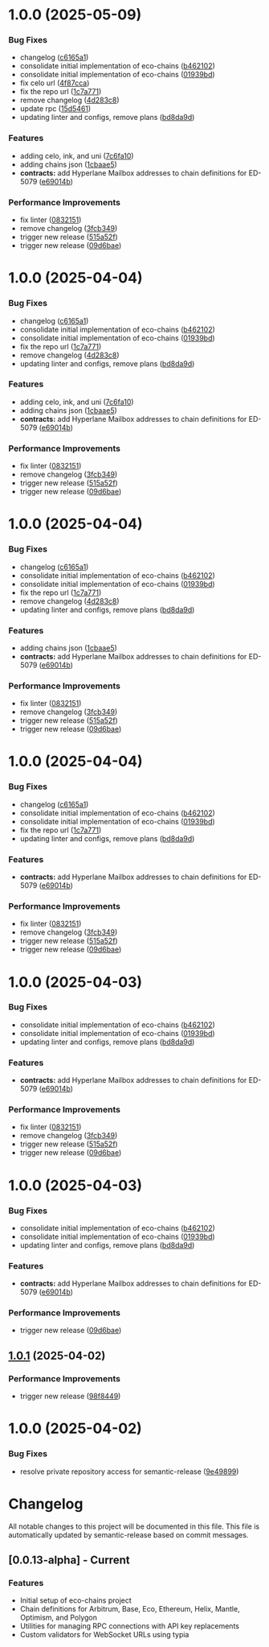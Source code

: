 # 1.0.0 (2025-05-09)


### Bug Fixes

* changelog ([c6165a1](https://github.com/eco/eco-chains/commit/c6165a1e93890b81cab1c5bd1bba57acc212af87))
* consolidate initial implementation of eco-chains ([b462102](https://github.com/eco/eco-chains/commit/b462102c3140ea617ef6db250a27eff4d6b98e60))
* consolidate initial implementation of eco-chains ([01939bd](https://github.com/eco/eco-chains/commit/01939bdf9872e4582697881261076172a38371ea))
* fix celo url ([4f87cca](https://github.com/eco/eco-chains/commit/4f87ccacd6192f67c90ff78744a025ac7d51ab75))
* fix the repo url ([1c7a771](https://github.com/eco/eco-chains/commit/1c7a771a38df977f4b7abb2fb9d6ee4c16dba764))
* remove changelog ([4d283c8](https://github.com/eco/eco-chains/commit/4d283c82e041cdee2e8439c703e2ea1abb0feca1))
* update rpc ([15d5461](https://github.com/eco/eco-chains/commit/15d54615929ec2b900230ae2a1624866ed362f2a))
* updating linter and configs, remove plans ([bd8da9d](https://github.com/eco/eco-chains/commit/bd8da9dd288652d4ef9a45fc05c30c9017e6df03))


### Features

* adding celo, ink, and uni ([7c6fa10](https://github.com/eco/eco-chains/commit/7c6fa10963e56f5e5ecb022cafafbb533ab974c4))
* adding chains json ([1cbaae5](https://github.com/eco/eco-chains/commit/1cbaae58288d636107adf7e69f1694e8bc7a54cd))
* **contracts:** add Hyperlane Mailbox addresses to chain definitions for ED-5079 ([e69014b](https://github.com/eco/eco-chains/commit/e69014ba5b9e7e8210dbf4698d6fbebce8c46c2a))


### Performance Improvements

* fix linter ([0832151](https://github.com/eco/eco-chains/commit/0832151ef92dbb53204192b9ea8ed278caf335e2))
* remove changelog ([3fcb349](https://github.com/eco/eco-chains/commit/3fcb349acb9906c75206509928bb4af5854f4324))
* trigger new release ([515a52f](https://github.com/eco/eco-chains/commit/515a52ff4ddb080f7731186f507959786de04251))
* trigger new release ([09d6bae](https://github.com/eco/eco-chains/commit/09d6baec3037a6bd398c139bd732e89f35cee3cd))

# 1.0.0 (2025-04-04)


### Bug Fixes

* changelog ([c6165a1](https://github.com/eco/eco-chains/commit/c6165a1e93890b81cab1c5bd1bba57acc212af87))
* consolidate initial implementation of eco-chains ([b462102](https://github.com/eco/eco-chains/commit/b462102c3140ea617ef6db250a27eff4d6b98e60))
* consolidate initial implementation of eco-chains ([01939bd](https://github.com/eco/eco-chains/commit/01939bdf9872e4582697881261076172a38371ea))
* fix the repo url ([1c7a771](https://github.com/eco/eco-chains/commit/1c7a771a38df977f4b7abb2fb9d6ee4c16dba764))
* remove changelog ([4d283c8](https://github.com/eco/eco-chains/commit/4d283c82e041cdee2e8439c703e2ea1abb0feca1))
* updating linter and configs, remove plans ([bd8da9d](https://github.com/eco/eco-chains/commit/bd8da9dd288652d4ef9a45fc05c30c9017e6df03))


### Features

* adding celo, ink, and uni ([7c6fa10](https://github.com/eco/eco-chains/commit/7c6fa10963e56f5e5ecb022cafafbb533ab974c4))
* adding chains json ([1cbaae5](https://github.com/eco/eco-chains/commit/1cbaae58288d636107adf7e69f1694e8bc7a54cd))
* **contracts:** add Hyperlane Mailbox addresses to chain definitions for ED-5079 ([e69014b](https://github.com/eco/eco-chains/commit/e69014ba5b9e7e8210dbf4698d6fbebce8c46c2a))


### Performance Improvements

* fix linter ([0832151](https://github.com/eco/eco-chains/commit/0832151ef92dbb53204192b9ea8ed278caf335e2))
* remove changelog ([3fcb349](https://github.com/eco/eco-chains/commit/3fcb349acb9906c75206509928bb4af5854f4324))
* trigger new release ([515a52f](https://github.com/eco/eco-chains/commit/515a52ff4ddb080f7731186f507959786de04251))
* trigger new release ([09d6bae](https://github.com/eco/eco-chains/commit/09d6baec3037a6bd398c139bd732e89f35cee3cd))

# 1.0.0 (2025-04-04)


### Bug Fixes

* changelog ([c6165a1](https://github.com/eco/eco-chains/commit/c6165a1e93890b81cab1c5bd1bba57acc212af87))
* consolidate initial implementation of eco-chains ([b462102](https://github.com/eco/eco-chains/commit/b462102c3140ea617ef6db250a27eff4d6b98e60))
* consolidate initial implementation of eco-chains ([01939bd](https://github.com/eco/eco-chains/commit/01939bdf9872e4582697881261076172a38371ea))
* fix the repo url ([1c7a771](https://github.com/eco/eco-chains/commit/1c7a771a38df977f4b7abb2fb9d6ee4c16dba764))
* remove changelog ([4d283c8](https://github.com/eco/eco-chains/commit/4d283c82e041cdee2e8439c703e2ea1abb0feca1))
* updating linter and configs, remove plans ([bd8da9d](https://github.com/eco/eco-chains/commit/bd8da9dd288652d4ef9a45fc05c30c9017e6df03))


### Features

* adding chains json ([1cbaae5](https://github.com/eco/eco-chains/commit/1cbaae58288d636107adf7e69f1694e8bc7a54cd))
* **contracts:** add Hyperlane Mailbox addresses to chain definitions for ED-5079 ([e69014b](https://github.com/eco/eco-chains/commit/e69014ba5b9e7e8210dbf4698d6fbebce8c46c2a))


### Performance Improvements

* fix linter ([0832151](https://github.com/eco/eco-chains/commit/0832151ef92dbb53204192b9ea8ed278caf335e2))
* remove changelog ([3fcb349](https://github.com/eco/eco-chains/commit/3fcb349acb9906c75206509928bb4af5854f4324))
* trigger new release ([515a52f](https://github.com/eco/eco-chains/commit/515a52ff4ddb080f7731186f507959786de04251))
* trigger new release ([09d6bae](https://github.com/eco/eco-chains/commit/09d6baec3037a6bd398c139bd732e89f35cee3cd))

# 1.0.0 (2025-04-04)


### Bug Fixes

* changelog ([c6165a1](https://github.com/eco/eco-chains/commit/c6165a1e93890b81cab1c5bd1bba57acc212af87))
* consolidate initial implementation of eco-chains ([b462102](https://github.com/eco/eco-chains/commit/b462102c3140ea617ef6db250a27eff4d6b98e60))
* consolidate initial implementation of eco-chains ([01939bd](https://github.com/eco/eco-chains/commit/01939bdf9872e4582697881261076172a38371ea))
* fix the repo url ([1c7a771](https://github.com/eco/eco-chains/commit/1c7a771a38df977f4b7abb2fb9d6ee4c16dba764))
* updating linter and configs, remove plans ([bd8da9d](https://github.com/eco/eco-chains/commit/bd8da9dd288652d4ef9a45fc05c30c9017e6df03))


### Features

* **contracts:** add Hyperlane Mailbox addresses to chain definitions for ED-5079 ([e69014b](https://github.com/eco/eco-chains/commit/e69014ba5b9e7e8210dbf4698d6fbebce8c46c2a))


### Performance Improvements

* fix linter ([0832151](https://github.com/eco/eco-chains/commit/0832151ef92dbb53204192b9ea8ed278caf335e2))
* remove changelog ([3fcb349](https://github.com/eco/eco-chains/commit/3fcb349acb9906c75206509928bb4af5854f4324))
* trigger new release ([515a52f](https://github.com/eco/eco-chains/commit/515a52ff4ddb080f7731186f507959786de04251))
* trigger new release ([09d6bae](https://github.com/eco/eco-chains/commit/09d6baec3037a6bd398c139bd732e89f35cee3cd))

# 1.0.0 (2025-04-03)

### Bug Fixes

- consolidate initial implementation of eco-chains ([b462102](https://github.com/eco/eco-chains/commit/b462102c3140ea617ef6db250a27eff4d6b98e60))
- consolidate initial implementation of eco-chains ([01939bd](https://github.com/eco/eco-chains/commit/01939bdf9872e4582697881261076172a38371ea))
- updating linter and configs, remove plans ([bd8da9d](https://github.com/eco/eco-chains/commit/bd8da9dd288652d4ef9a45fc05c30c9017e6df03))

### Features

- **contracts:** add Hyperlane Mailbox addresses to chain definitions for ED-5079 ([e69014b](https://github.com/eco/eco-chains/commit/e69014ba5b9e7e8210dbf4698d6fbebce8c46c2a))

### Performance Improvements

- fix linter ([0832151](https://github.com/eco/eco-chains/commit/0832151ef92dbb53204192b9ea8ed278caf335e2))
- remove changelog ([3fcb349](https://github.com/eco/eco-chains/commit/3fcb349acb9906c75206509928bb4af5854f4324))
- trigger new release ([515a52f](https://github.com/eco/eco-chains/commit/515a52ff4ddb080f7731186f507959786de04251))
- trigger new release ([09d6bae](https://github.com/eco/eco-chains/commit/09d6baec3037a6bd398c139bd732e89f35cee3cd))

# 1.0.0 (2025-04-03)

### Bug Fixes

- consolidate initial implementation of eco-chains ([b462102](https://github.com/eco/eco-chains/commit/b462102c3140ea617ef6db250a27eff4d6b98e60))
- consolidate initial implementation of eco-chains ([01939bd](https://github.com/eco/eco-chains/commit/01939bdf9872e4582697881261076172a38371ea))
- updating linter and configs, remove plans ([bd8da9d](https://github.com/eco/eco-chains/commit/bd8da9dd288652d4ef9a45fc05c30c9017e6df03))

### Features

- **contracts:** add Hyperlane Mailbox addresses to chain definitions for ED-5079 ([e69014b](https://github.com/eco/eco-chains/commit/e69014ba5b9e7e8210dbf4698d6fbebce8c46c2a))

### Performance Improvements

- trigger new release ([09d6bae](https://github.com/eco/eco-chains/commit/09d6baec3037a6bd398c139bd732e89f35cee3cd))

## [1.0.1](https://github.com/eco/eco-chains/compare/v1.0.0...v1.0.1) (2025-04-02)

### Performance Improvements

- trigger new release ([98f8449](https://github.com/eco/eco-chains/commit/98f84492da67e2497fb626dc90044f222aedc5f0))

# 1.0.0 (2025-04-02)

### Bug Fixes

- resolve private repository access for semantic-release ([9e49899](https://github.com/eco/eco-chains/commit/9e49899d15cf9cec8c43ddc8e916feaf396e8ec8))

# Changelog

All notable changes to this project will be documented in this file. This file is automatically updated by semantic-release based on commit messages.

## [0.0.13-alpha] - Current

### Features

- Initial setup of eco-chains project
- Chain definitions for Arbitrum, Base, Eco, Ethereum, Helix, Mantle, Optimism, and Polygon
- Utilities for managing RPC connections with API key replacements
- Custom validators for WebSocket URLs using typia
